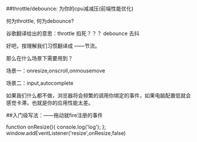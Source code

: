 ##throttle/debounce: 为你的cpu减减压(前端性能优化)


何为throttle, 何为debounce?

谷歌翻译给出的意思：throttle 掐死？？？   debounce 去抖  

好吧，按理解我们习惯翻译成 ——节流。

那么在什么场景下需要用到？

场景一：onresize,onscroll,onmousemove

场景二：input,autocomplete

如果我们什么都不做，浏览器将会频繁的调用你绑定的事件，如果电脑配置低就会感觉卡滞，也就是你的应用性能太差。

##入门级写法：——拖动就fire注册的事件

function onResize(){
    console.log('log');
};
window.addEventListener('resize',onResize,false)
